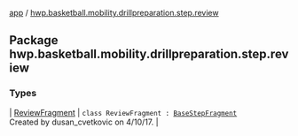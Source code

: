[app](../index.md) / [hwp.basketball.mobility.drillpreparation.step.review](.)

## Package hwp.basketball.mobility.drillpreparation.step.review

### Types

| [ReviewFragment](-review-fragment/index.md) | `class ReviewFragment : `[`BaseStepFragment`](../hwp.basketball.mobility.drillpreparation.step/-base-step-fragment/index.md)<br>Created by dusan_cvetkovic on 4/10/17. |

